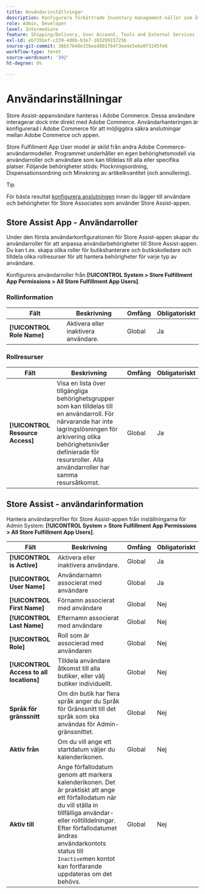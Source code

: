 ```yaml
---
title: Användarinställningar
description: Konfigurera förbättrade Inventory management-källor som återförsäljare för att stödja Store Fulfillment-lösningen för Adobe Commerce.
role: Admin, Developer
level: Intermediate
feature: Shipping/Delivery, User Account, Tools and External Services
exl-id: eb735bef-c339-4d0b-b3e7-10328915725b
source-git-commit: 36b57648e156ead801764f3ee4e5e6a0f3245fe6
workflow-type: tm+mt
source-wordcount: '392'
ht-degree: 0%

---
```


# Användarinställningar

Store Assist-appanvändare hanteras i Adobe Commerce. Dessa användare interagerar dock inte direkt med Adobe Commerce. Användarhanteringen är konfigurerad i Adobe Commerce för att möjliggöra säkra anslutningar mellan Adobe Commerce och appen.

Store Fulfillment App User model är skild från andra Adobe Commerce-användarmodeller. Programmet underhåller en egen behörighetsmodell via användarroller och användare som kan tilldelas till alla eller specifika platser. Följande behörigheter stöds: Plockningsordning, Dispensationsordning och Minskning av artikelkvantitet (och annullering).

>[!TIP]
>
>För bästa resultat [konfigurera anslutningen](connect-set-up-service.md) innan du lägger till användare och behörigheter för Store Associates som använder Store Assist-appen.

## Store Assist App - Användarroller

Under den första användarkonfigurationen för Store Assist-appen skapar du användarroller för att anpassa användarbehörigheter till Store Assist-appen. Du kan t.ex. skapa olika roller för butikshanterare och butikskolledare och tilldela olika rollresurser för att hantera behörigheter för varje typ av användare.

Konfigurera användarroller från **[!UICONTROL System > Store Fulfillment App Permissions > All Store Fulfillment App Users]**.

### Rollinformation

| **Fält** | **Beskrivning** | **Omfång** | **Obligatoriskt** |
|----------------------------|-------------------------|-----------|--------------|
| **[!UICONTROL Role Name]** | Aktivera eller inaktivera användare. | Global | Ja |

### Rollresurser

| **Fält** | **Beskrivning** | **Omfång** | **Obligatoriskt** |
|----------------------------------|--------------------------------------------------------------------------------------------------------------------------------------------------------------------------------------------------------------------------------------------|-----------|--------------|
| **[!UICONTROL Resource Access]** | Visa en lista över tillgängliga behörighetsgrupper som kan tilldelas till en användarroll. För närvarande har inte lagringslösningen för arkivering olika behörighetsnivåer definierade för resursroller. Alla användarroller har samma resursåtkomst. | Global | Ja |

## Store Assist - användarinformation

Hantera användarprofiler för Store Assist-appen från inställningarna för Admin System:  **[!UICONTROL System > Store Fulfillment App Permissions > All Store Fulfillment App Users]**.

| **Fält** | **Beskrivning** | **Omfång** | **Obligatoriskt** |
|------------------------------------------|-------------------------------------------------------------------------------------------------------------------------------------------------------------------------------------------------------------------------------------------------------------------------|-----------|--------------|
| **[!UICONTROL is Active]** | Aktivera eller inaktivera användare. | Global | Ja |
| **[!UICONTROL User Name]** | Användarnamn associerat med användare | Global | Ja |
| **[!UICONTROL First Name]** | Förnamn associerat med användare | Global | Nej |
| **[!UICONTROL Last Name]** | Efternamn associerat med användare | Global | Nej |
| **[!UICONTROL Role]** | Roll som är associerad med användaren | Global | Nej |
| **[!UICONTROL Access to all locations]** | Tilldela användare åtkomst till alla butiker, eller välj butiker individuellt. | Global | Nej |
| **Språk för gränssnitt** | Om din butik har flera språk anger du Språk för Gränssnitt till det språk som ska användas för Admin-gränssnittet. | Global | Nej |
| **Aktiv från** | Om du vill ange ett startdatum väljer du kalenderikonen. | Global | Nej |
| **Aktiv till** | Ange förfallodatum genom att markera kalenderikonen. Det är praktiskt att ange ett förfallodatum när du vill ställa in tillfälliga användar- eller rolltilldelningar. Efter förfallodatumet ändras användarkontots status till `Inactive`men kontot kan fortfarande uppdateras om det behövs. | Global | Nej |
